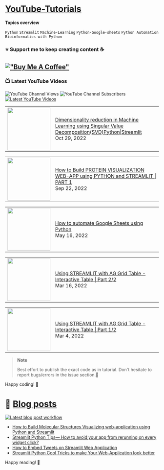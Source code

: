 # [YouTube-Tutorials](https://www.youtube.com/c/Avra_b) 
**Topics overview**  

`Python` `Streamlit` `Machine-Learning` `Python-Google-sheets` `Python Automation` `Bioinformatics with Python`

### ⭐ Support me to keep creating content ☕️ 
[!["Buy Me A Coffee"](https://www.buymeacoffee.com/assets/img/custom_images/orange_img.png)](https://www.buymeacoffee.com/AvraCodes)
-------------



### 📺 Latest YouTube Videos
![YouTube Channel Views](https://img.shields.io/youtube/channel/views/UCDMP6ATYKNXMvn2ok1gfM7Q?style=plastic)
![YouTube Channel Subscribers](https://img.shields.io/youtube/channel/subscribers/UCDMP6ATYKNXMvn2ok1gfM7Q?style=plastic)
[![Latest YouTube Videos](https://github.com/avrabyt/YouTube-Tutorials/actions/workflows/Youtube-workflow.yml/badge.svg)](https://github.com/avrabyt/YouTube-Tutorials/actions/workflows/Youtube-workflow.yml)

<!-- YOUTUBE:START --><table><tr><td><a href="https://www.youtube.com/watch?v=J2jBTFovWH8"><img width="140px" src="https://i.ytimg.com/vi/J2jBTFovWH8/mqdefault.jpg"></a></td>
<td><a href="https://www.youtube.com/watch?v=J2jBTFovWH8">Dimensionality reduction in Machine Learning using Singular Value Decomposition&lpar;SVD&rpar;Python|Streamlit</a><br/>Oct 29, 2022</td></tr></table>
<table><tr><td><a href="https://www.youtube.com/watch?v=jUh923Z4fuk"><img width="140px" src="https://i.ytimg.com/vi/jUh923Z4fuk/mqdefault.jpg"></a></td>
<td><a href="https://www.youtube.com/watch?v=jUh923Z4fuk">How to Build PROTEIN VISUALIZATION WEB-APP using PYTHON and STREAMLIT | PART 1</a><br/>Sep 22, 2022</td></tr></table>
<table><tr><td><a href="https://www.youtube.com/watch?v=ZVfzDOWiOQ0"><img width="140px" src="https://i.ytimg.com/vi/ZVfzDOWiOQ0/mqdefault.jpg"></a></td>
<td><a href="https://www.youtube.com/watch?v=ZVfzDOWiOQ0">How to automate Google Sheets using Python</a><br/>May 16, 2022</td></tr></table>
<table><tr><td><a href="https://www.youtube.com/watch?v=Zs9-8trPadU"><img width="140px" src="https://i.ytimg.com/vi/Zs9-8trPadU/mqdefault.jpg"></a></td>
<td><a href="https://www.youtube.com/watch?v=Zs9-8trPadU">Using STREAMLIT with AG Grid Table - Interactive Table | Part 2/2</a><br/>Mar 16, 2022</td></tr></table>
<table><tr><td><a href="https://www.youtube.com/watch?v=F54ELJwspos"><img width="140px" src="https://i.ytimg.com/vi/F54ELJwspos/mqdefault.jpg"></a></td>
<td><a href="https://www.youtube.com/watch?v=F54ELJwspos">Using STREAMLIT with AG Grid Table - Interactive Table | Part 1/2</a><br/>Mar 4, 2022</td></tr></table>
<!-- YOUTUBE:END -->



> **Note**
>
> Best effort to publish the exact code as in tutorial. Don't hesitate to report bugs/errors in the issue section.🎈



Happy coding! 🥳

# 📑 [Blog posts](https://medium.com/@avra42)
[![Latest blog post workflow](https://github.com/avrabyt/YouTube-Tutorials/actions/workflows/blog-post-workflow.yml/badge.svg?branch=main)](https://github.com/avrabyt/YouTube-Tutorials/actions/workflows/blog-post-workflow.yml)

<!-- BLOG-POST-LIST:START -->
- [How to Build Molecular Structures Visualizing web-application using Python and Streamlit](https://medium.com/@avra42/how-to-build-molecular-structures-visualizing-web-application-using-python-and-streamlit-5ec9da86550c?source=rss-bf79cad6afa1------2)
- [Streamlit Python Tips— How to avoid your app from rerunning on every widget click?](https://blog.devgenius.io/streamlit-python-tips-how-to-avoid-your-app-from-rerunning-on-every-widget-click-cae99c5189eb?source=rss-bf79cad6afa1------2)
- [How to Embed Tweets on Streamlit Web Application](https://medium.com/@avra42/how-to-embed-tweets-on-streamlit-web-application-247c01fdf767?source=rss-bf79cad6afa1------2)
- [Streamlit Python Cool Tricks to make Your Web-Application look better](https://medium.com/@avra42/streamlit-python-cool-tricks-to-make-your-web-application-look-better-8abfc3763a5b?source=rss-bf79cad6afa1------2)
<!-- BLOG-POST-LIST:END -->

Happy reading! 🥳

<!-- TWITTER:START -->
<!-- TWITTER:END -->
